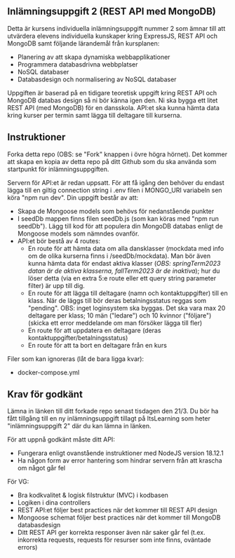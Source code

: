 ## Inlämningsuppgift 2 (REST API med MongoDB)

Detta är kursens individuella inlämningsuppgift nummer 2 som ämnar till att utvärdera elevens individuella kunskaper kring ExpressJS, REST API och MongoDB samt följande lärandemål från kursplanen:

- Planering av att skapa dynamiska webbapplikationer
- Programmera databasdrivna webbplatser
- NoSQL databaser
- Databasdesign och normalisering av NoSQL databaser

Uppgiften är baserad på en tidigare teoretisk uppgift kring REST API och MongoDB databas design så ni bör känna igen den. Ni ska bygga ett litet REST API (med MongoDB) för en dansskola. API:et ska kunna hämta data kring kurser per termin samt lägga till deltagare till kurserna.

## Instruktioner

Forka detta repo (OBS: se "Fork" knappen i övre högra hörnet). Det kommer att skapa en kopia av detta repo på ditt Github som du ska använda som startpunkt för inlämningsuppgiften.

Servern för API:et är redan uppsatt. För att få igång den behöver du endast lägga till en giltig connection string i .env filen i MONGO_URI variabeln sen köra "npm run dev". Din uppgift består av att:

- Skapa de Mongoose models som behövs för nedanstående punkter
- I seedDb mappen finns filen seedDb.js (som kan köras med "npm run seedDb"). Lägg till kod för att populera din MongoDB databas enligt de Mongoose models som nämndes ovanför.
- API:et bör bestå av 4 routes:
  - En route för att hämta data om alla dansklasser (mockdata med info om de olika kurserna finns i /seedDb/mockdata). Man bör även kunna hämta data för endast aktiva klasser (_OBS: springTerm2023 datan är de aktiva klasserna, fallTerm2023 är de inaktiva_); hur du löser detta (via en extra 5:e route eller ett query string parameter filter) är upp till dig.
  - En route för att lägga till deltagare (namn och kontaktuppgifter) till en klass. När de läggs till bör deras betalningsstatus reggas som "pending". OBS: inget loginsystem ska byggas. Det ska vara max 20 deltagare per klass; 10 män ("ledare") och 10 kvinnor ("följare") (skicka ett error meddelande om man försöker lägga till fler)
  - En route för att uppdatera en deltagare (deras kontaktuppgifter/betalningsstatus)
  - En route för att ta bort en deltagare från en kurs

Filer som kan ignoreras (låt de bara ligga kvar):

- docker-compose.yml

## Krav för godkänt

Lämna in länken till ditt forkade repo senast tisdagen den 21/3. Du bör ha fått tillgång till en ny inlämningsuppgift tillagt på ItsLearning som heter "inlämningsuppgift 2" där du kan lämna in länken.

För att uppnå godkänt måste ditt API:

- Fungerara enligt ovanstående instruktioner med NodeJS version 18.12.1
- Ha någon form av error hantering som hindrar servern från att krascha om något går fel

För VG:

- Bra kodkvalitet & logisk filstruktur (MVC) i kodbasen
- Logiken i dina controllers
- REST API:et följer best practices när det kommer till REST API design
- Mongoose schemat följer best practices när det kommer till MongoDB databasdesign
- Ditt REST API ger korrekta responser även när saker går fel (t.ex. inkorrekta requests, requests för resurser som inte finns, oväntade errors)
